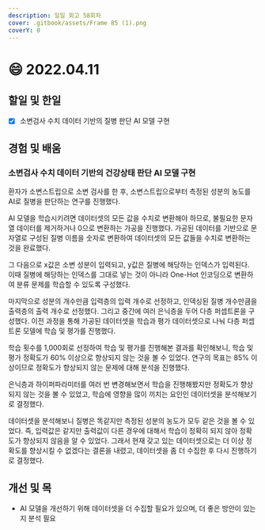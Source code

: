 ```yaml
---
description: 일일 회고 58회차
cover: .gitbook/assets/Frame 85 (1).png
coverY: 0
---
```


# 😄 2022.04.11

## 할일 및 한일

* [x] 소변검사 수치 데이터 기반의 질병 판단 AI 모델 구현

## 경험 및 배움

### 소변검사 수치 데이터 기반의 건강상태 판단 AI 모델 구현

환자가 소변스트립으로 소변 검사를 한 후, 소변스트립으로부터 측정된 성분의 농도를 AI로 질병을 판단하는 연구를 진행했다.



AI 모델을 학습시키려면 데이터셋의 모든 값을 수치로 변환해야 하므로, 불필요한 문자열 데이터를 제거하거나 0으로 변환하는 가공을 진행했다. 가공된 데이터를 기반으로 문자열로 구성된 질병 이름을 숫자로 변환하여 데이터셋의 모든 값들을 수치로 변환하는 것을 완료했다.



그 다음으로 x값은 소변 성분이 입력되고, y값은 질병에 해당하는 인덱스가 입력된다. 이때 질병에 해당하는 인덱스를 그대로 넣는 것이 아니라 One-Hot 인코딩으로 변환하여 분류 문제를 학습할 수 있도록 구성했다.



마지막으로 성분의 개수만큼 입력층의 입력 개수로 선정하고, 인덱싱된 질병 개수만큼을 출력층의 출력 개수로 선정했다. 그리고 중간에 여러 은닉층을 두어 다층 퍼셉트론을 구성했다. 이전 과정을 통해 가공된 데이터셋을 학습과 평가 데이터셋으로 나눠 다층 퍼셉트론 모델에 학습 및 평가를 진행했다.



학습 횟수를 1,000회로 선정하여 학습 및 평가를 진행해본 결과를 확인해보니, 학습 및 평가 정확도가 60% 이상으로 향상되지 않는 것을 볼 수 있었다. 연구의 목표는 85% 이상이므로 정확도가 향상되지 않는 문제에 대해 분석을 진행했다.



은닉층과 하이퍼파라미터를 여러 번 변경해보면서 학습을 진행해봤지만 정확도가 향상되지 않는 것을 볼 수 있었고, 학습에 영향을 많이 끼치는 요인인 데이터셋을 분석해보기로 결정했다.



데이터셋을 분석해보니 질병은 똑같지만 측정된 성분의 농도가 모두 같은 것을 볼 수 있었다. 즉, 입력값은 같지만 출력값이 다른 경우에 대해서 학습이 정확히 되지 않아 정확도가 향상되지 않음을 알 수 있었다. 그래서 현재 갖고 있는 데이터셋으로는 더 이상 정확도를 향상시킬 수 없겠다는 결론을 내렸고, 데이터셋을 좀 더 수집한 후 다시 진행하기로 결정했다.

## 개선 및 목

* AI 모델을 개선하기 위해 데이터셋을 더 수집할 필요가 있으며, 더 좋은 방안이 있는지 분석 필요
